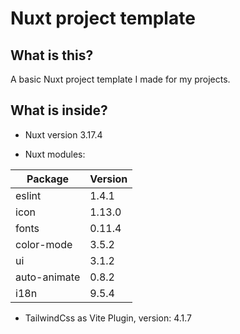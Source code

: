 # Nuxt project template

## What is this?

A basic Nuxt project template I made for my projects.

## What is inside?

- Nuxt version 3.17.4

- Nuxt modules:

| Package      | Version |
|--------------|---------|
| eslint       | 1.4.1   |
| icon         | 1.13.0  |
| fonts        | 0.11.4  |
| color-mode   | 3.5.2   |
| ui           | 3.1.2   |
| auto-animate | 0.8.2   |
| i18n         | 9.5.4   |

- TailwindCss as Vite Plugin, version: 4.1.7